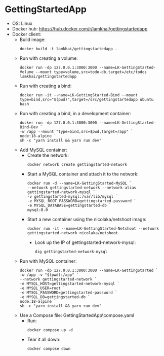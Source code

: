 # GettingStartedApp
- OS: Linux
- Docker hub: https://hub.docker.com/r/lamkhai/gettingstartedapp
- Docker client:
  - Build image:
	```
	docker build -t lamkhai/gettingstartedapp .
	```
  - Run with creating a volume:
	```
	docker run -dp 127.0.0.1:3000:3000 --name=LK-GettingStarted-Volume --mount type=volume,src=todo-db,target=/etc/todos lamkhai/gettingstartedapp
	```
  - Run with creating a bind:
	```
	docker run -it --name=LK-GettingStarted-Bind --mount type=bind,src="$(pwd)",target=/src/gettingstartedapp ubuntu bash
	```
  - Run with creating a bind, in a development container:
	```
	docker run -dp 127.0.0.1:3000:3000 --name=LK-GettingStarted-Bind-Dev `
	-w /app --mount "type=bind,src=$pwd,target=/app" `
	node:18-alpine `
	sh -c "yarn install && yarn run dev"
	```
  - Add MySQL container:
	- Create the network:
	  ```
	  docker network create gettingstarted-network
	  ```
	- Start a MySQL container and attach it to the network:
	  ```
	  docker run -d --name=LK-GettingStarted-MySQL `
  	  --network gettingstarted-network --network-alias gettingstarted-network-mysql `
  	  -v gettingstarted-mysql:/var/lib/mysql `
  	  -e MYSQL_ROOT_PASSWORD=gettingstarted-password `
  	  -e MYSQL_DATABASE=gettingstarted-db `
  	  mysql:8.0
	  ```
	- Start a new container using the nicolaka/netshoot image:
	  ```
	  docker run -it --name=LK-GettingStarted-Netshoot --network gettingstarted-network nicolaka/netshoot
	  ```
	  - Look up the IP of gettingstarted-network-mysql:
		```
		dig gettingstarted-network-mysql
		```
  - Run with MySQL container:
	```
	docker run -dp 127.0.0.1:3000:3000 --name=LK-GettingStarted `
	-w /app -v "$(pwd):/app" `
	--network gettingstarted-network `
	-e MYSQL_HOST=gettingstarted-network-mysql `
	-e MYSQL_USER=root `
	-e MYSQL_PASSWORD=gettingstarted-password `
	-e MYSQL_DB=gettingstarted-db `
	node:18-alpine `
	sh -c "yarn install && yarn run dev"
	```
  - Use a Compose file: GettingStartedApp\compose.yaml
	- Run:
	  ```
	  docker compose up -d
	  ```
	- Tear it all down:
	  ```
	  docker compose down
	  ```